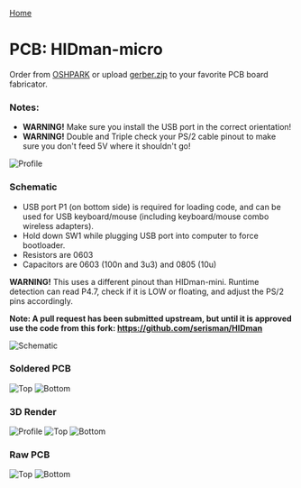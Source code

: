 [Home](/README.md)
# PCB: HIDman-micro

Order from [OSHPARK](https://oshpark.com/shared_projects/RKMXx0oz) or upload [gerber.zip](output/gerber.zip) to your favorite PCB board fabricator.

### Notes:
- **WARNING!** Make sure you install the USB port in the correct orientation!
- **WARNING!** Double and Triple check your PS/2 cable pinout to make sure you don't feed 5V where it shouldn't go!

![Profile](https://github.com/serisman/HIDman-mini/blob/main/pictures/HIDman-micro/Compared%20to%20PS2%20Cable%202.jpg?raw=true)

### Schematic
- USB port P1 (on bottom side) is required for loading code, and can be used for USB keyboard/mouse (including keyboard/mouse combo wireless adapters).
- Hold down SW1 while plugging USB port into computer to force bootloader.
- Resistors are 0603
- Capacitors are 0603 (100n and 3u3) and 0805 (10u)

**WARNING!** This uses a different pinout than HIDman-mini.  Runtime detection can read P4.7, check if it is LOW or floating, and adjust the PS/2 pins accordingly.

**Note: A pull request has been submitted upstream, but until it is approved use the code from this fork: https://github.com/serisman/HIDman**

![Schematic](https://github.com/serisman/HIDman-mini/blob/main/KiCad%20PCBs/HIDman-micro/output/Schematic.png?raw=true)

### Soldered PCB
![Top](https://github.com/serisman/HIDman-mini/blob/main/pictures/HIDman-micro/Top.jpg?raw=true)
![Bottom](https://github.com/serisman/HIDman-mini/blob/main/pictures/HIDman-micro/Bottom.jpg?raw=true)

### 3D Render
![Profile](https://github.com/serisman/HIDman-mini/blob/main/KiCad%20PCBs/HIDman-micro/output/3D%20Profile.png?raw=true)
![Top](https://github.com/serisman/HIDman-mini/blob/main/KiCad%20PCBs/HIDman-micro/output/3D%20Top.png?raw=true)
![Bottom](https://github.com/serisman/HIDman-mini/blob/main/KiCad%20PCBs/HIDman-micro/output/3D%20Bottom.png?raw=true)

### Raw PCB
![Top](https://github.com/serisman/HIDman-mini/blob/main/KiCad%20PCBs/HIDman-micro/output/OSHPARK%20Top.png?raw=true)
![Bottom](https://github.com/serisman/HIDman-mini/blob/main/KiCad%20PCBs/HIDman-micro/output/OSHPARK%20Bottom.png?raw=true)
